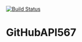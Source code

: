 [![Build Status](https://travis-ci.org/mmckeon16/GitHubAPI567.svg?branch=HW05a_Mocking)](https://travis-ci.org/mmckeon16/GitHubAPI567)

# GitHubAPI567
